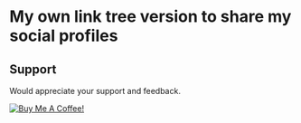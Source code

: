 # My own link tree version to share my social profiles


## Support

Would appreciate your support and feedback.

[![Buy Me A Coffee!](https://cdn.buymeacoffee.com/buttons/default-orange.png)](https://buymeacoffee.com/devbn3li)
